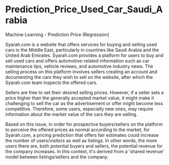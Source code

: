 # Prediction_Price_Used_Car_Saudi_Arabia
Machine Learning - Prediction Price (Regression)

Syarah.com is a website that offers services for buying and selling used cars in the Middle East, particularly in countries like Saudi Arabia and the United Arab Emirates. Syarah.com provides a platform for users to buy and sell used cars and offers automotive-related information such as car maintenance tips, vehicle reviews, and automotive industry news. The selling process on this platform involves sellers creating an account and documenting the cars they wish to sell on the website, after which the Syarah.com team inspects the offered cars.

Sellers are free to set their desired selling prices. However, if a seller sets a price higher than the generally accepted market value, it might make it challenging to sell the car as the advertisement or offer might become less competitive. Therefore, some users, especially new ones, may require information about the market value of the cars they are selling.

Based on this issue, in order for prospective buyers/sellers on the platform to perceive the offered prices as normal according to the market, for Syarah.com, a pricing prediction that offers fair estimates could increase the number of users/visitors as well as listings. In other words, the more users there are, both potential buyers and sellers, the potential revenue for the company increases. In this context, it's derived from a 'shared revenue' model between listings/sellers and the company.
